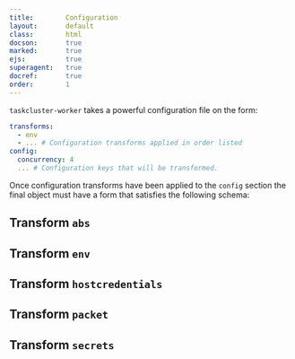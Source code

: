 ```yaml
---
title:        Configuration
layout:       default
class:        html
docson:       true
marked:       true
ejs:          true
superagent:   true
docref:       true
order:        1
---
```


`taskcluster-worker` takes a powerful configuration file on the form:

```yaml
transforms:
  - env
  - ... # Configuration transforms applied in order listed
config:
  concurrency: 4
  ... # Configuration keys that will be transformed.
```

Once configuration transforms have been applied to the `config` section the
final object must have a form that satisfies the following schema:

<div data-render-schema='config-schema.json'></div>


## Transform `abs`

## Transform `env`

## Transform `hostcredentials`

## Transform `packet`

## Transform `secrets`
